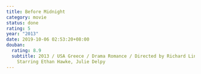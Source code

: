```yaml
---
title: Before Midnight
category: movie
status: done
rating: 5
year: "2013"
date: 2019-10-06 02:53:20+08:00
douban:
  rating: 8.9
  subtitle: 2013 / USA Greece / Drama Romance / Directed by Richard Linklater /
    Starring Ethan Hawke, Julie Delpy
---
```




